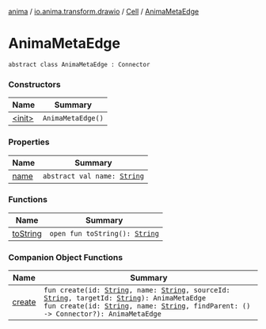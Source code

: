 [anima](../../../index.md) / [io.anima.transform.drawio](../../index.md) / [Cell](../index.md) / [AnimaMetaEdge](./index.md)

# AnimaMetaEdge

`abstract class AnimaMetaEdge : Connector`

### Constructors

| Name | Summary |
|---|---|
| [&lt;init&gt;](-init-.md) | `AnimaMetaEdge()` |

### Properties

| Name | Summary |
|---|---|
| [name](name.md) | `abstract val name: `[`String`](https://kotlinlang.org/api/latest/jvm/stdlib/kotlin/-string/index.html) |

### Functions

| Name | Summary |
|---|---|
| [toString](to-string.md) | `open fun toString(): `[`String`](https://kotlinlang.org/api/latest/jvm/stdlib/kotlin/-string/index.html) |

### Companion Object Functions

| Name | Summary |
|---|---|
| [create](create.md) | `fun create(id: `[`String`](https://kotlinlang.org/api/latest/jvm/stdlib/kotlin/-string/index.html)`, name: `[`String`](https://kotlinlang.org/api/latest/jvm/stdlib/kotlin/-string/index.html)`, sourceId: `[`String`](https://kotlinlang.org/api/latest/jvm/stdlib/kotlin/-string/index.html)`, targetId: `[`String`](https://kotlinlang.org/api/latest/jvm/stdlib/kotlin/-string/index.html)`): AnimaMetaEdge`<br>`fun create(id: `[`String`](https://kotlinlang.org/api/latest/jvm/stdlib/kotlin/-string/index.html)`, name: `[`String`](https://kotlinlang.org/api/latest/jvm/stdlib/kotlin/-string/index.html)`, findParent: () -> Connector?): AnimaMetaEdge` |
